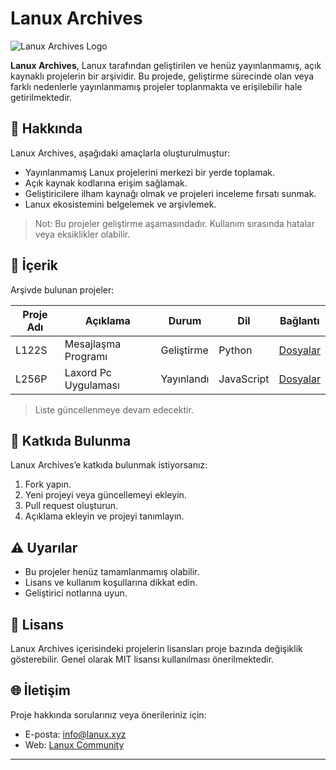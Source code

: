 # Lanux Archives

![Lanux Archives Logo](logo.png) <!-- Eğer bir logo ekleyeceksen -->

**Lanux Archives**, Lanux tarafından geliştirilen ve henüz yayınlanmamış, açık kaynaklı projelerin bir arşividir. Bu projede, geliştirme sürecinde olan veya farklı nedenlerle yayınlanmamış projeler toplanmakta ve erişilebilir hale getirilmektedir.

## 📂 Hakkında

Lanux Archives, aşağıdaki amaçlarla oluşturulmuştur:

- Yayınlanmamış Lanux projelerini merkezi bir yerde toplamak.
- Açık kaynak kodlarına erişim sağlamak.
- Geliştiricilere ilham kaynağı olmak ve projeleri inceleme fırsatı sunmak.
- Lanux ekosistemini belgelemek ve arşivlemek.

> Not: Bu projeler geliştirme aşamasındadır. Kullanım sırasında hatalar veya eksiklikler olabilir.

## 📝 İçerik

Arşivde bulunan projeler:

| Proje Adı | Açıklama | Durum | Dil | Bağlantı |
|------------|----------|-------|-------|-----------|
| L122S | Mesajlaşma Programı | Geliştirme | Python| [Dosyalar](#) |
| L256P | Laxord Pc Uygulaması | Yayınlandı | JavaScript | [Dosyalar](#) |

> Liste güncellenmeye devam edecektir.

## 🚀 Katkıda Bulunma

Lanux Archives’e katkıda bulunmak istiyorsanız:

1. Fork yapın.
2. Yeni projeyi veya güncellemeyi ekleyin.
3. Pull request oluşturun.
4. Açıklama ekleyin ve projeyi tanımlayın.

## ⚠️ Uyarılar

- Bu projeler henüz tamamlanmamış olabilir.
- Lisans ve kullanım koşullarına dikkat edin.
- Geliştirici notlarına uyun.

## 📜 Lisans

Lanux Archives içerisindeki projelerin lisansları proje bazında değişiklik gösterebilir. Genel olarak MIT lisansı kullanılması önerilmektedir.

## 🌐 İletişim

Proje hakkında sorularınız veya önerileriniz için:

- E-posta: info@lanux.xyz
- Web: [Lanux Community](https://lanux.xyz)

---


